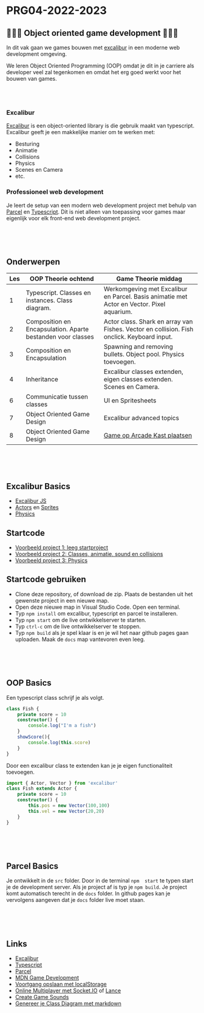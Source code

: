 # PRG04-2022-2023

## 👾👾👾 Object oriented game development 👾👾👾

In dit vak gaan we games bouwen met [excalibur](https://excaliburjs.com) in een moderne web development omgeving.

We leren Object Oriented Programming (OOP) omdat je dit in je carriere als developer veel zal tegenkomen en omdat het erg goed werkt voor het bouwen van games.

<br>
<Br>

### Excalibur

[Excalibur](https://excaliburjs.com) is een object-oriented library is die gebruik maakt van typescript. Excalibur geeft je een makkelijke manier om te werken met:

- Besturing
- Animatie
- Collisions
- Physics
- Scenes en Camera
- etc.

### Professioneel web development

Je leert de setup van een modern web development project met behulp van [Parcel](https://parceljs.org) en [Typescript](https://www.typescriptlang.org). Dit is niet alleen van toepassing voor games maar eigenlijk voor elk front-end web development project.

<br>
<br>
<br>

## Onderwerpen

| Les | OOP Theorie ochtend | Game Theorie middag | 
|------|---------|----------|
| 1 | Typescript. Classes en instances. Class diagram. | Werkomgeving met Excalibur en Parcel. Basis animatie met Actor en Vector. Pixel aquarium. | 
| 2 | Composition en Encapsulation. Aparte bestanden voor classes | Actor class. Shark en array van Fishes. Vector en collision. Fish onclick. Keyboard input. | 
| 3 | Composition en Encapsulation | Spawning and removing bullets. Object pool. Physics toevoegen. |
| 4 | Inheritance | Excalibur classes extenden, eigen classes extenden. Scenes en Camera. |
| 6 | Communicatie tussen classes | UI en Spritesheets | 
| 7 | Object Oriented Game Design | Excalibur advanced topics |
| 8 | Object Oriented Game Design | [Game op Arcade Kast plaatsen](https://github.com/HR-CMGT/arcade-game) | 



<br>
<br>
<br>

## Excalibur Basics

- [Excalibur JS](https://excaliburjs.com)
- [Actors](https://excaliburjs.com/docs/actors) en [Sprites](https://excaliburjs.com/docs/sprites)
- [Physics](https://excaliburjs.com/docs/physics)

## Startcode

- [Voorbeeld project 1: leeg startproject](./startcode/)
- [Voorbeeld project 2: Classes, animatie, sound en collisions](./startcode-classes/)
- [Voorbeeld project 3: Physics](./startcode-physics/)

## Startcode gebruiken

- Clone deze repository, of download de zip. Plaats de bestanden uit het gewenste project in een nieuwe map.
- Open deze nieuwe map in Visual Studio Code. Open een terminal.
- Typ `npm install` om excalibur, typescript en parcel te installeren.
- Typ `npm start` om de live ontwikkelserver te starten.
- Typ `ctrl-c` om de live ontwikkelserver te stoppen.
- Typ `npm build` als je spel klaar is en je wil het naar github pages gaan uploaden. Maak de `docs` map vantevoren even leeg.

<br>
<br>
<br>

## OOP Basics

Een typescript class schrijf je als volgt.

```typescript
class Fish {
    private score = 10
    constructor() {
        console.log("I'm a fish")
    }
    showScore(){
        console.log(this.score)
    }
}
```

Door een excalibur class te extenden kan je je eigen functionaliteit toevoegen.

```typescript
import { Actor, Vector } from 'excalibur'
class Fish extends Actor {
    private score = 10
    constructor() {
        this.pos = new Vector(100,100)
        this.vel = new Vector(20,20)
    }
}
```

<br>
<br>
<br>

## Parcel Basics

Je ontwikkelt in de `src` folder. Door in de terminal `npm  start` te typen start je de development server. Als je project af is typ je `npm build`. Je project komt automatisch terecht in de `docs` folder. In github pages kan je vervolgens aangeven dat je `docs` folder live moet staan.

<br>
<br>
<br>

## Links

- [Excalibur](https://excaliburjs.com)
- [Typescript](https://www.typescriptlang.org)
- [Parcel](https://parceljs.org)
- [MDN Game Development](https://developer.mozilla.org/en-US/docs/Games)
- [Voortgang opslaan met localStorage](https://developer.mozilla.org/en-US/docs/Web/API/Window/localStorage)
- [Online Multiplayer met Socket.IO](https://socket.io) of [Lance](https://lance-gg.github.io)
- [Create Game Sounds](https://sfxr.me)
- [Genereer je Class Diagram met markdown](https://mermaid-js.github.io/mermaid-live-editor/edit#pako:eNp9ks1uwyAMgF8F-bStzQtEO037uewwqVcuTvBatPAjA1Kjru--pBSUZto4IPRhPhvDCXqnCFroBwzhWeOe0UgrrZjGGxoSD00jnlLXDbSCrzocSuTOs44kHr8rX9OiyDuXbFl1ymQeG5tMRyxC75gW-EMftfDTtGDJK4x0d79Ayll6d6i03Rd-vk2Yi6gZm5LPE6kCf5k3fnD-D-F81_91za1udT53qBpKA45rMFagKER2Y_XBFgyxQa2mR7yIJMQDGZLQTkuF_CVB2jkuV_KidHQM7ScOgbaAKbrdaHtoIycqQdePcI06_wCsKKak)